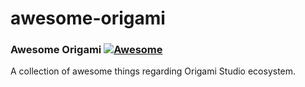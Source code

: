 # awesome-origami

### **Awesome Origami** [![Awesome](https://awesome.re/badge.svg)](https://awesome.re)

A collection of awesome things regarding Origami Studio ecosystem.
